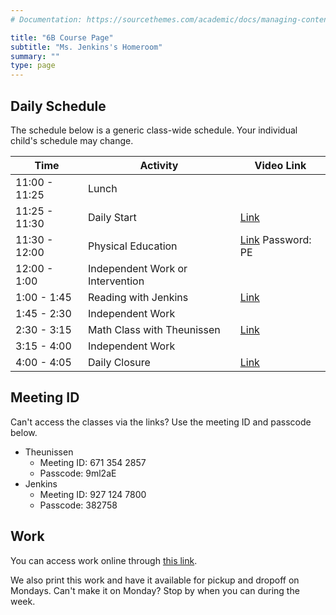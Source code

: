 ```yaml
---
# Documentation: https://sourcethemes.com/academic/docs/managing-content/

title: "6B Course Page"
subtitle: "Ms. Jenkins's Homeroom"
summary: ""
type: page
---
```


## Daily Schedule

The schedule below is a generic class-wide schedule. Your individual
child's schedule may change.

Time|Activity|Video Link
---|---|---
11:00 - 11:25|Lunch|
11:25 - 11:30|Daily Start|[Link](https://us04web.zoom.us/j/6713542857?pwd=cDZtQ1d3eFlPWHRJbVArNHRRUWNOdz09)
11:30 - 12:00|Physical Education|[Link](https://us04web.zoom.us/j/2014753721) Password: PE
12:00 - 1:00|Independent Work or Intervention|
1:00 - 1:45|Reading with Jenkins|[Link](https://zoom.us/j/9271247800?pwd=MTZVNEtRVUtEZks2N3FrUGsxMnpNZz09)
1:45 - 2:30|Independent Work|
2:30 - 3:15|Math Class with Theunissen|[Link](https://us04web.zoom.us/j/6713542857?pwd=cDZtQ1d3eFlPWHRJbVArNHRRUWNOdz09)
3:15 - 4:00|Independent Work|
4:00 - 4:05|Daily Closure|[Link](https://us04web.zoom.us/j/6713542857?pwd=cDZtQ1d3eFlPWHRJbVArNHRRUWNOdz09)

## Meeting ID

Can't access the classes via the links? Use the meeting ID and passcode
below.

- Theunissen
  - Meeting ID: 671 354 2857
  - Passcode: 9ml2aE
- Jenkins
  - Meeting ID: 927 124 7800
  - Passcode: 382758

## Work

You can access work online through
[this link](https://drive.google.com/drive/folders/1ncLOdJC_MwyU7i-azPDb79o7OxWjQbhh?usp=sharing).

We also print this work
and have it available for pickup and dropoff on Mondays. Can't make it
on Monday? Stop by when you can during the week.



